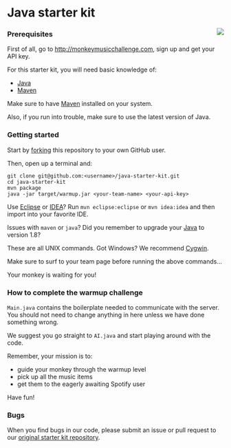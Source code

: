 # Java starter kit

<img src="http://monkeymusicchallenge.com/images/monkey.png" align="right">

### Prerequisites

First of all, go to http://monkeymusicchallenge.com, sign up and get your API key.

For this starter kit, you will need basic knowledge of:

* [Java](http://youtu.be/kLO1djacsfg)
* [Maven](http://maven.apache.org)

Make sure to have [Maven](http://maven.apache.org) installed on your system.

Also, if you run into trouble, make sure to use the latest version of Java.

### Getting started

Start by [forking](https://github.com/monkey-music-challenge/java-starter-kit/fork)
this repository to your own GitHub user.

Then, open up a terminal and:

```
git clone git@github.com:<username>/java-starter-kit.git
cd java-starter-kit
mvn package
java -jar target/warmup.jar <your-team-name> <your-api-key>
```

Use [Eclipse](http://eclipse.org) or [IDEA](http://www.jetbrains.com/idea)? Run `mvn eclipse:eclipse` or `mvn idea:idea` and then import into your favorite IDE.

Issues with `maven` or `java`? Did you remember to upgrade your [Java](https://www.java.com/en/) to version 1.8?

These are all UNIX commands. Got Windows? We recommend [Cygwin](https://www.cygwin.com/).

Make sure to surf to your team page before running the above commands...

Your monkey is waiting for you!

### How to complete the warmup challenge

`Main.java` contains the boilerplate needed to communicate with the server. You should not need to change anything in here unless we have done something wrong.

We suggest you go straight to `AI.java` and start playing around with the code.

Remember, your mission is to:

* guide your monkey through the warmup level
* pick up all the music items
* get them to the eagerly awaiting Spotify user

Have fun!

### Bugs

When you find bugs in our code, please submit an issue or pull request to our [original starter kit repository](https://github.com/monkey-music-challenge/java-starter-kit).
